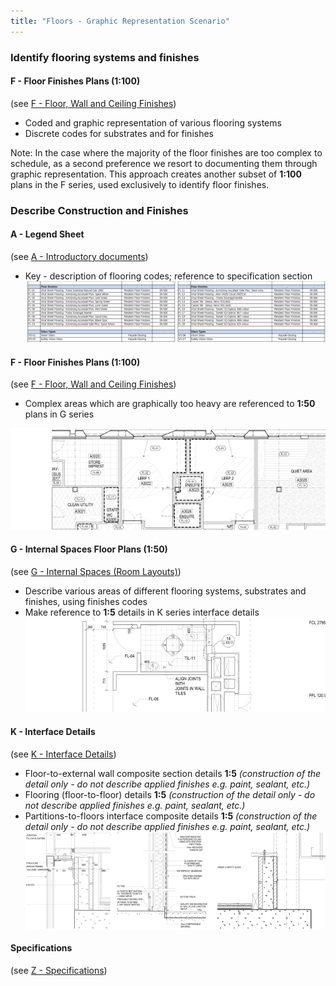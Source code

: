 ```yaml
---
title: "Floors - Graphic Representation Scenario"
---
```

### Identify flooring systems and finishes

#### F - Floor Finishes Plans (1:100)
(see [F - Floor, Wall and Ceiling Finishes](notes/1_Documentation%20Codex/1b_Alphabet/F%20-%20Floor,%20Wall%20and%20Ceiling%20Finishes.md))
- Coded and graphic representation of various flooring systems
- Discrete codes for substrates and for finishes

Note:
In the case where the majority of the floor finishes are too complex to schedule, as a second preference we resort to documenting them through graphic representation. This approach creates another subset of **1:100** plans in the F series, used exclusively to identify floor finishes.

### Describe Construction and Finishes

#### A - Legend Sheet
(see [A - Introductory documents](notes/1_Documentation%20Codex/1b_Alphabet/A%20-%20Introductory%20documents.md))
- Key - description of flooring codes; reference to specification section
![01-image 4](notes/1_Documentation%20Codex/1c_Building%20Components/assets/01-image%204.svg)

#### F - Floor Finishes Plans (1:100)
(see [F - Floor, Wall and Ceiling Finishes](notes/1_Documentation%20Codex/1b_Alphabet/F%20-%20Floor,%20Wall%20and%20Ceiling%20Finishes.md))
- Complex areas which are graphically too heavy are referenced to **1:50** plans in G series

![02-image 4](notes/1_Documentation%20Codex/1c_Building%20Components/assets/02-image%204.svg)

#### G - Internal Spaces Floor Plans (1:50)
(see [G - Internal Spaces (Room Layouts)](notes/1_Documentation%20Codex/1b_Alphabet/G%20-%20Internal%20Spaces%20(Room%20Layouts).md))
- Describe various areas of different flooring systems, substrates and finishes, using finishes codes
- Make reference to **1:5** details in K series interface details
![03-image 4](notes/1_Documentation%20Codex/1c_Building%20Components/assets/03-image%204.svg)

#### K - Interface Details
(see [K - Interface Details](notes/1_Documentation%20Codex/1b_Alphabet/K%20-%20Interface%20Details.md))
- Floor-to-external wall composite section details **1:5** _(construction of the detail only - do not describe applied finishes e.g. paint, sealant, etc.)_
- Flooring (floor-to-floor) details **1:5** _(construction of the detail only - do not describe applied finishes e.g. paint, sealant, etc.)_
- Partitions-to-floors interface composite details **1:5** _(construction of the detail only - do not describe applied finishes e.g. paint, sealant, etc.)_
![04-image 3](notes/1_Documentation%20Codex/1c_Building%20Components/assets/04-image%203.svg)

#### Specifications
(see [Z - Specifications](notes/1_Documentation%20Codex/1b_Alphabet/Z%20-%20Specifications.md))
